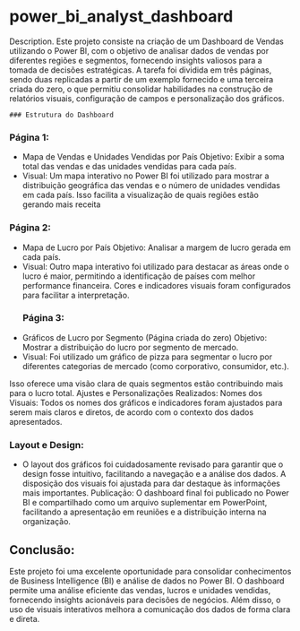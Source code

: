 # power_bi_analyst_dashboard

Description. 
Este projeto consiste na criação de um Dashboard de Vendas utilizando o Power BI, com o objetivo de analisar dados de vendas por diferentes regiões e segmentos, fornecendo insights valiosos para a tomada de decisões estratégicas.  A tarefa foi dividida em três páginas, sendo duas replicadas a partir de um exemplo fornecido e uma terceira criada do zero, o que permitiu consolidar habilidades na construção de relatórios visuais, configuração de campos e personalização dos gráficos.

	### Estrutura do Dashboard 
 ### Página 1:
-  Mapa de Vendas e Unidades Vendidas por País Objetivo: Exibir a soma total das vendas e das unidades vendidas para cada país.
-  Visual: Um mapa interativo no Power BI foi utilizado para mostrar a distribuição geográfica das vendas e o número de unidades vendidas em cada país. Isso facilita a visualização de quais regiões estão gerando mais receita
 ### Página 2:
- Mapa de Lucro por País Objetivo: Analisar a margem de lucro gerada em cada país.
- Visual: Outro mapa interativo foi utilizado para destacar as áreas onde o lucro é maior, permitindo a identificação de países com melhor performance financeira. Cores e indicadores visuais foram configurados para facilitar a interpretação.
  ### Página 3:
- Gráficos de Lucro por Segmento (Página criada do zero) Objetivo: Mostrar a distribuição do lucro por segmento de mercado.
- Visual: Foi utilizado um gráfico de pizza para segmentar o lucro por diferentes categorias de mercado (como corporativo, consumidor, etc.).

Isso oferece uma visão clara de quais segmentos estão contribuindo mais para o lucro total. Ajustes e Personalizações Realizados: Nomes dos Visuais: Todos os nomes dos gráficos e indicadores foram ajustados para serem mais claros e diretos, de acordo com o contexto dos dados apresentados.

### Layout e Design:
- O layout dos gráficos foi cuidadosamente revisado para garantir que o design fosse intuitivo, facilitando a navegação e a análise dos dados. A disposição dos visuais foi ajustada para dar destaque às informações mais importantes. Publicação: O dashboard final foi publicado no Power BI e compartilhado como um arquivo suplementar em PowerPoint, facilitando a apresentação em reuniões e a distribuição interna na organização.

## Conclusão:

Este projeto foi uma excelente oportunidade para consolidar conhecimentos de Business Intelligence (BI) e análise de dados no Power BI. O dashboard permite uma análise eficiente das vendas, lucros e unidades vendidas, fornecendo insights acionáveis para decisões de negócios. Além disso, o uso de visuais interativos melhora a comunicação dos dados de forma clara e direta.



